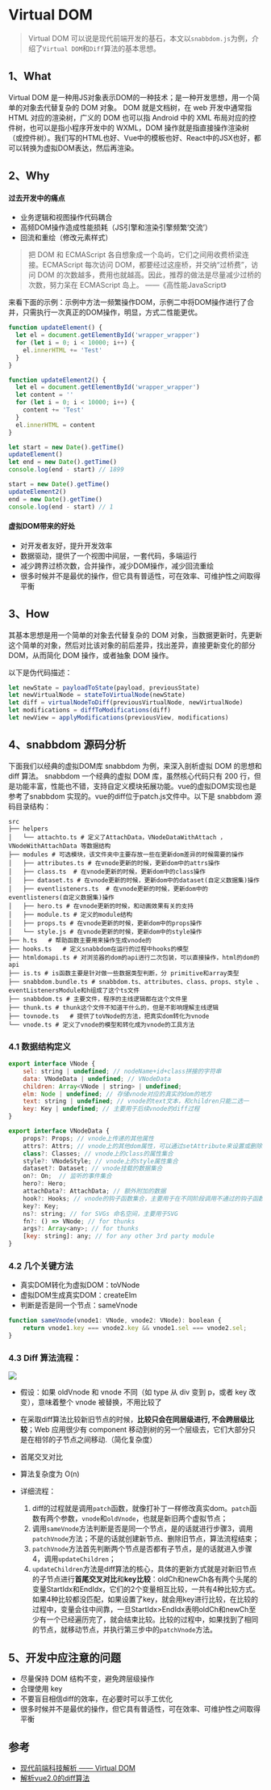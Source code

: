 # Virtual DOM
> Virtual DOM 可以说是现代前端开发的基石，本文以`snabbdom.js`为例，介绍了`Virtual DOM`和`Diff`算法的基本思想。

## 1、What
Virtual DOM 是一种用JS对象表示DOM的一种技术；是一种开发思想，用一个简单的对象去代替复杂的 DOM 对象。
DOM 就是文档树，在 web 开发中通常指 HTML 对应的渲染树，广义的 DOM 也可以指 Android 中的 XML 布局对应的控件树，也可以是指小程序开发中的 WXML，DOM 操作就是指直接操作渲染树（或控件树）。我们写的HTML也好、Vue中的模板也好、React中的JSX也好，都可以转换为虚拟DOM表达，然后再渲染。

## 2、Why
#### 过去开发中的痛点
- 业务逻辑和视图操作代码耦合
- 高频DOM操作造成性能损耗（JS引擎和渲染引擎频繁‘交流’）
- 回流和重绘（修改元素样式）

> 把 DOM 和 ECMAScript 各自想象成一个岛屿，它们之间用收费桥梁连接。ECMAScript 每次访问 DOM，都要经过这座桥，并交纳“过桥费”，访问 DOM 的次数越多，费用也就越高。因此，推荐的做法是尽量减少过桥的次数，努力呆在 ECMAScript 岛上。  ——《高性能JavaScript》

来看下面的示例：示例中方法一频繁操作DOM，示例二中将DOM操作进行了合并，只需执行一次真正的DOM操作，明显，方式二性能更优。

```js
function updateElement() {
  let el = document.getElementById('wrapper_wrapper')
  for (let i = 0; i < 10000; i++) {
    el.innerHTML += 'Test'
  }
}

function updateElement2() {
  let el = document.getElementById('wrapper_wrapper')
  let content = ''
  for (let i = 0; i < 10000; i++) {
    content += 'Test'
  }
  el.innerHTML = content
}

let start = new Date().getTime()
updateElement()
let end = new Date().getTime()
console.log(end - start) // 1899

start = new Date().getTime()
updateElement2()
end = new Date().getTime()
console.log(end - start) // 1
```

#### 虚拟DOM带来的好处
- 对开发者友好，提升开发效率
- 数据驱动，提供了一个视图中间层，一套代码，多端运行
- 减少跨界过桥次数，合并操作，减少DOM操作，减少回流重绘
- 很多时候并不是最优的操作，但它具有普适性，可在效率、可维护性之间取得平衡

## 3、How
其基本思想是用一个简单的对象去代替复杂的 DOM 对象，当数据更新时，先更新这个简单的对象，然后对比该对象的前后差异，找出差异，直接更新变化的部分 DOM，从而简化 DOM 操作，或者抽象 DOM 操作。

以下是伪代码描述：
```js
let newState = payloadToState(payload, previousState)
let newVirtualNode = stateToVirtualNode(newState)
let diff = virtualNodeToDiff(previousVirtualNode, newVirtualNode)
let modifications = diffToModifications(diff)
let newView = applyModifications(previousView, modifications)
```

## 4、snabbdom 源码分析
下面我们以经典的虚拟DOM库 snabbdom 为例，来深入剖析虚拟 DOM 的思想和 diff 算法。
snabbdom 一个经典的虚拟 DOM 库，虽然核心代码只有 200 行，但是功能丰富，性能也不错，支持自定义模块拓展功能。vue的虚拟DOM实现也是参考了snabbdom 实现的。vue的diff位于patch.js文件中。以下是 snabbdom 源码目录结构：

```
src
├── helpers
│   └── attachto.ts # 定义了AttachData，VNodeDataWithAttach ，VNodeWithAttachData 等数据结构
├── modules # 可选模块，该文件夹中主要存放一些在更新dom差异的时候需要的操作
│   ├── attributes.ts # 在vnode更新的时候，更新dom中的attrs操作
│   ├── class.ts  # 在vnode更新的时候，更新dom中的class操作
│   ├── dataset.ts # 在vnode更新的时候，更新dom中的dataset(自定义数据集)操作
│   ├── eventlisteners.ts  # 在vnode更新的时候，更新dom中的eventlisteners(自定义数据集)操作
│   ├── hero.ts # 在vnode更新的时候，和动画效果有关的支持
│   ├── module.ts # 定义的module结构
│   ├── props.ts # 在vnode更新的时候，更新dom中的props操作
│   └── style.js # 在vnode更新的时候，更新dom中的style操作
├── h.ts   # 帮助函数主要用来操作生成vnode的
├── hooks.ts   # 定义snabbdom在运行的过程中hooks的模型
├── htmldomapi.ts # 对浏览器的dom的api进行二次包装，可以直接操作，html的dom的api
├── is.ts # is函数主要是针对做一些数据类型判断，分 primitive和array类型
├── snabbdom.bundle.ts # snabbdom.ts、attributes、class、props、style 、eventListenersModule和h组成了这个ts文件
├── snabbdom.ts # 主要文件，程序的主线逻辑都在这个文件里
├── thunk.ts # thunk这个文件不知道干什么的，但是不影响理解主线逻辑
├── tovnode.ts   # 提供了toVNode的方法，把真实dom转化为vnode
└── vnode.ts # 定义了vnode的模型和转化成为vnode的工具方法
```

### 4.1 数据结构定义
```js
export interface VNode {
    sel: string | undefined; // nodeName+id+class拼接的字符串
    data: VNodeData | undefined; // VNodeData
    children: Array<VNode | string> | undefined;
    elm: Node | undefined; // 存储vnode对应的真实的dom的地方
    text: string | undefined; // vnode的text文本，和children只能二选一
    key: Key | undefined; // 主要用于后续vnode的diff过程
}

export interface VNodeData {
    props?: Props; // vnode上传递的其他属性
    attrs?: Attrs; // vnode上的其他dom属性，可以通过setAttribute来设置或删除的
    class?: Classes; // vnode上的class的属性集合
    style?: VNodeStyle; // vnode上的style属性集合
    dataset?: Dataset; // vnode挂载的数据集合
    on?: On;  // 监听的事件集合
    hero?: Hero; 
    attachData?: AttachData; // 额外附加的数据
    hook?: Hooks; // vnode的钩子函数集合，主要用于在不同阶段调用不通过的钩子函数
    key?: Key; 
    ns?: string; // for SVGs 命名空间，主要用于SVG
    fn?: () => VNode; // for thunks
    args?: Array<any>; // for thunks
    [key: string]: any; // for any other 3rd party module
}
```
### 4.2 几个关键方法
- 真实DOM转化为虚拟DOM：toVNode
- 虚拟DOM生成真实DOM：createElm
- 判断是否是同一个节点：sameVnode
```js
function sameVnode(vnode1: VNode, vnode2: VNode): boolean {
    return vnode1.key === vnode2.key && vnode1.sel === vnode2.sel;
}
```
### 4.3 Diff 算法流程：

![](https://img.yancongwen.cn/sanbbdom-diff.png)

- 假设：如果 oldVnode 和 vnode 不同（如 type 从 div 变到 p，或者 key 改变），意味着整个 vnode 被替换，不用比较了
- 在采取diff算法比较新旧节点的时候，**比较只会在同层级进行, 不会跨层级比较**；Web 应用很少有 component 移动到树的另一个层级去，它们大部分只是在相邻的子节点之间移动.（简化复杂度）
- 首尾交叉对比
- 算法复杂度为 O(n)

- 详细流程：
  1. diff的过程就是调用`patch`函数，就像打补丁一样修改真实dom。`patch`函数有两个参数，`vnode`和`oldVnode`，也就是新旧两个虚拟节点；
  2. 调用`sameVnode`方法判断是否是同一个节点，是的话就进行步骤3，调用`patchVnode`方法；不是的话就创建新节点、删除旧节点，算法流程结束；
  3. `patchVnode`方法首先判断两个节点是否都有子节点，是的话就进入步骤4，调用`updateChildren`；
  4. `updateChildren`方法是diff算法的核心，具体的更新方式就是对新旧节点的子节点进行**首尾交叉对比**和**key比较**：oldCh和newCh各有两个头尾的变量StartIdx和EndIdx，它们的2个变量相互比较，一共有4种比较方式。如果4种比较都没匹配，如果设置了key，就会用key进行比较，在比较的过程中，变量会往中间靠，一旦StartIdx>EndIdx表明oldCh和newCh至少有一个已经遍历完了，就会结束比较。比较的过程中，如果找到了相同的节点，就移动节点，并执行第三步中的`patchVnode`方法。

## 5、开发中应注意的问题

- 尽量保持 DOM 结构不变，避免跨层级操作
- 合理使用 key
- 不要盲目相信diff的效率，在必要时可以手工优化
- 很多时候并不是最优的操作，但它具有普适性，可在效率、可维护性之间取得平衡

## 参考
- [现代前端科技解析 —— Virtual DOM](https://github.com/jin5354/404forest/issues/71)
- [解析vue2.0的diff算法](https://github.com/aooy/blog/issues/2)